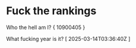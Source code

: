 # Fuck the rankings

Who the hell am I?
{ 10900405 }

What fucking year is it?
[ 2025-03-14T03:36:40Z ]

